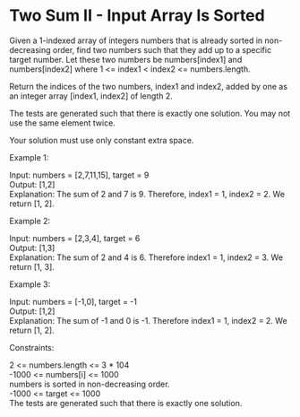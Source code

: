 # Two Sum II - Input Array Is Sorted

Given a 1-indexed array of integers numbers that is already sorted in non-decreasing order, find two numbers such that they add up to a specific target number. Let these two numbers be numbers[index1] and numbers[index2] where 1 <= index1 < index2 <= numbers.length.

Return the indices of the two numbers, index1 and index2, added by one as an integer array [index1, index2] of length 2.

The tests are generated such that there is exactly one solution. You may not use the same element twice.

Your solution must use only constant extra space.

 

Example 1:

Input: numbers = [2,7,11,15], target = 9  
Output: [1,2]  
Explanation: The sum of 2 and 7 is 9.   Therefore, index1 = 1, index2 = 2. We return [1, 2].  

Example 2:

Input: numbers = [2,3,4], target = 6  
Output: [1,3]  
Explanation: The sum of 2 and 4 is 6. Therefore index1 = 1, index2 = 3. We return [1, 3].  

Example 3:

Input: numbers = [-1,0], target = -1  
Output: [1,2]  
Explanation: The sum of -1 and 0 is -1.   Therefore index1 = 1, index2 = 2. We return [1, 2].
 

Constraints:

2 <= numbers.length <= 3 * 104  
-1000 <= numbers[i] <= 1000  
numbers is sorted in non-decreasing order.  
-1000 <= target <= 1000  
The tests are generated such that there is exactly one solution.